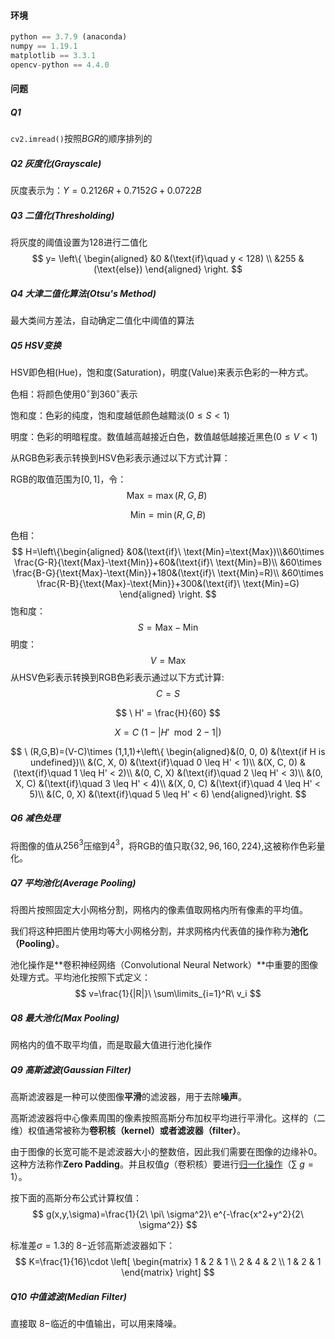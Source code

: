 #### 环境

```python
python == 3.7.9 (anaconda)
numpy == 1.19.1
matplotlib == 3.3.1
opencv-python == 4.4.0
```

#### 问题

##### Q1

`cv2.imread()`按照$BGR$的顺序排列的

##### Q2 灰度化(Grayscale)

灰度表示为：$Y=0.2126R+0.7152G+0.0722B$

##### Q3 二值化(Thresholding)

将灰度的阈值设置为128进行二值化
$$
y= \left\{
\begin{aligned} 
&0   &(\text{if}\quad y < 128) \\ 
&255 &(\text{else}) 
\end{aligned} 
\right.
$$

##### Q4 大津二值化算法(Otsu's Method)

最大类间方差法，自动确定二值化中阈值的算法

##### Q5 HSV变换

HSV即色相(Hue)，饱和度(Saturation)，明度(Value)来表示色彩的一种方式。

色相：将颜色使用$0^{\circ}$到$360^{\circ}$表示

饱和度：色彩的纯度，饱和度越低颜色越黯淡($0\leq S<1$)

明度：色彩的明暗程度。数值越高越接近白色，数值越低越接近黑色($0\leq V<1$)

从$\text{RGB}$色彩表示转换到$\text{HSV}$色彩表示通过以下方式计算：

$\text{RGB}$的取值范围为$[0, 1]$，令：
$$
\text{Max}=\max(R,G,B)\
$$

$$
\text{Min}=\min(R,G,B)
$$

色相： 
$$
H=\left\{\begin{aligned} &0&(\text{if}\ \text{Min}=\text{Max})\\&60\times \frac{G-R}{\text{Max}-\text{Min}}+60&(\text{if}\ \text{Min}=B)\\ &60\times \frac{B-G}{\text{Max}-\text{Min}}+180&(\text{if}\ \text{Min}=R)\\ &60\times \frac{R-B}{\text{Max}-\text{Min}}+300&(\text{if}\ \text{Min}=G) \end{aligned}
\right.
$$
 饱和度：
$$
S=\text{Max}-\text{Min}
$$
明度： 
$$
V=\text{Max}
$$
从$\text{HSV}$色彩表示转换到$\text{RGB}$色彩表示通过以下方式计算:
$$
C = S
$$

$$
\ H' = \frac{H}{60}
$$

$$
X = C\ (1 - |H' \mod 2 - 1|)
$$

$$
\ (R,G,B)=(V-C)\times (1,1,1)+\left\{
\begin{aligned}&(0, 0, 0) &(\text{if H is undefined})\\ &(C, X, 0) &(\text{if}\quad 0 \leq H' < 1)\\ &(X, C, 0) &(\text{if}\quad 1 \leq H' < 2)\\ &(0, C, X) &(\text{if}\quad 2 \leq H' < 3)\\ &(0, X, C) &(\text{if}\quad 3 \leq H' < 4)\\ &(X, 0, C) &(\text{if}\quad 4 \leq H' < 5)\\ &(C, 0, X) &(\text{if}\quad 5 \leq H' < 6) \end{aligned}\right.
$$

##### Q6 减色处理

将图像的值从$256^{3}$压缩到$4^{3}$，将RGB的值只取$\{32,96,160,224\}$,这被称作色彩量化。

##### Q7 平均池化(Average Pooling)

将图片按照固定大小网格分割，网格内的像素值取网格内所有像素的平均值。

我们将这种把图片使用均等大小网格分割，并求网格内代表值的操作称为**池化（Pooling）**。

池化操作是**卷积神经网络（Convolutional Neural Network）**中重要的图像处理方式。平均池化按照下式定义：
$$
v=\frac{1}{|R|}\ \sum\limits_{i=1}^R\ v_i
$$

##### Q8 最大池化(Max Pooling)

网格内的值不取平均值，而是取最大值进行池化操作

##### Q9 高斯滤波(Gaussian Filter)

高斯滤波器是一种可以使图像**平滑**的滤波器，用于去除**噪声**。

高斯滤波器将中心像素周围的像素按照高斯分布加权平均进行平滑化。这样的（二维）权值通常被称为**卷积核（kernel）**或者**滤波器（filter）**。

由于图像的长宽可能不是滤波器大小的整数倍，因此我们需要在图像的边缘补$0$。这种方法称作**Zero Padding**。并且权值$g$（卷积核）要进行[归一化操作](https://blog.csdn.net/lz0499/article/details/54015150)（$\sum\ g = 1$）。

按下面的高斯分布公式计算权值： $$ g(x,y,\sigma)=\frac{1}{2\ \pi\ \sigma^2}\ e^{-\frac{x^2+y^2}{2\ \sigma^2}} $$

标准差$\sigma=1.3$的 $8-$近邻高斯滤波器如下： $$ K=\frac{1}{16}\cdot \left[ \begin{matrix} 1 & 2 & 1 \\ 2 & 4 & 2 \\ 1 & 2 & 1 \end{matrix} \right] $$

##### Q10 中值滤波(Median Filter)

直接取 $8-$临近的中值输出，可以用来降噪。

